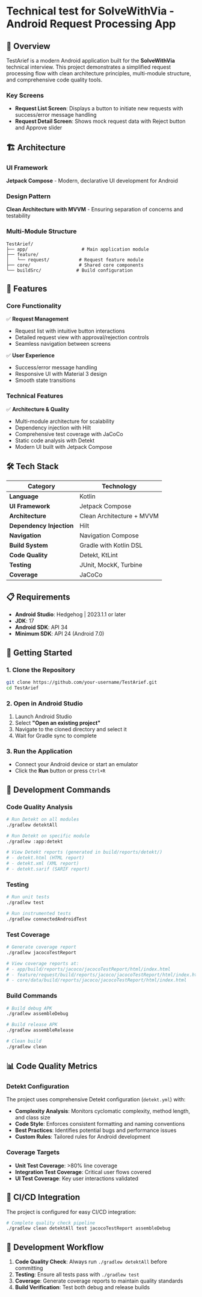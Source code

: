 # Technical test for SolveWithVia - Android Request Processing App

## 📱 Overview

TestArief is a modern Android application built for the **SolveWithVia** technical interview. This project demonstrates a simplified request processing flow with clean architecture principles, multi-module structure, and comprehensive code quality tools.

### Key Screens
- **Request List Screen**: Displays a button to initiate new requests with success/error message handling
- **Request Detail Screen**: Shows mock request data with Reject button and Approve slider

## 🏗️ Architecture

### UI Framework
**Jetpack Compose** - Modern, declarative UI development for Android

### Design Pattern
**Clean Architecture with MVVM** - Ensuring separation of concerns and testability

### Multi-Module Structure
```
TestArief/
├── app/                    # Main application module
├── feature/
│   └── request/           # Request feature module
├── core/                  # Shared core components
└── buildSrc/             # Build configuration
```

## 🚀 Features

### Core Functionality
✅ **Request Management**
- Request list with intuitive button interactions
- Detailed request view with approval/rejection controls
- Seamless navigation between screens

✅ **User Experience**
- Success/error message handling
- Responsive UI with Material 3 design
- Smooth state transitions

### Technical Features
✅ **Architecture & Quality**
- Multi-module architecture for scalability
- Dependency injection with Hilt
- Comprehensive test coverage with JaCoCo
- Static code analysis with Detekt
- Modern UI built with Jetpack Compose

## 🛠️ Tech Stack

| Category | Technology |
|----------|------------|
| **Language** | Kotlin |
| **UI Framework** | Jetpack Compose |
| **Architecture** | Clean Architecture + MVVM |
| **Dependency Injection** | Hilt |
| **Navigation** | Navigation Compose |
| **Build System** | Gradle with Kotlin DSL |
| **Code Quality** | Detekt, KtLint |
| **Testing** | JUnit, MockK, Turbine |
| **Coverage** | JaCoCo |

## 📋 Requirements

- **Android Studio**: Hedgehog | 2023.1.1 or later
- **JDK**: 17
- **Android SDK**: API 34
- **Minimum SDK**: API 24 (Android 7.0)

## 🚀 Getting Started

### 1. Clone the Repository
```bash
git clone https://github.com/your-username/TestArief.git
cd TestArief
```

### 2. Open in Android Studio
1. Launch Android Studio
2. Select **"Open an existing project"**
3. Navigate to the cloned directory and select it
4. Wait for Gradle sync to complete

### 3. Run the Application
- Connect your Android device or start an emulator
- Click the **Run** button or press `Ctrl+R`

## 🔧 Development Commands

### Code Quality Analysis
```bash
# Run Detekt on all modules
./gradlew detektAll

# Run Detekt on specific module
./gradlew :app:detekt

# View Detekt reports (generated in build/reports/detekt/)
# - detekt.html (HTML report)
# - detekt.xml (XML report)
# - detekt.sarif (SARIF report)
```

### Testing
```bash
# Run unit tests
./gradlew test

# Run instrumented tests
./gradlew connectedAndroidTest
```

### Test Coverage
```bash
# Generate coverage report
./gradlew jacocoTestReport

# View coverage reports at:
# - app/build/reports/jacoco/jacocoTestReport/html/index.html
# - feature/request/build/reports/jacoco/jacocoTestReport/html/index.html
# - core/data/build/reports/jacoco/jacocoTestReport/html/index.html
```

### Build Commands
```bash
# Build debug APK
./gradlew assembleDebug

# Build release APK
./gradlew assembleRelease

# Clean build
./gradlew clean
```

## 📊 Code Quality Metrics

### Detekt Configuration
The project uses comprehensive Detekt configuration (`detekt.yml`) with:

- **Complexity Analysis**: Monitors cyclomatic complexity, method length, and class size
- **Code Style**: Enforces consistent formatting and naming conventions
- **Best Practices**: Identifies potential bugs and performance issues
- **Custom Rules**: Tailored rules for Android development

### Coverage Targets
- **Unit Test Coverage**: >80% line coverage
- **Integration Test Coverage**: Critical user flows covered
- **UI Test Coverage**: Key user interactions validated

## 🔄 CI/CD Integration

The project is configured for easy CI/CD integration:

```bash
# Complete quality check pipeline
./gradlew clean detektAll test jacocoTestReport assembleDebug
```

## 📝 Development Workflow

1. **Code Quality Check**: Always run `./gradlew detektAll` before committing
2. **Testing**: Ensure all tests pass with `./gradlew test`
3. **Coverage**: Generate coverage reports to maintain quality standards
4. **Build Verification**: Test both debug and release builds